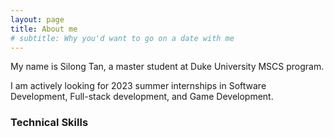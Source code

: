 ```yaml
---
layout: page
title: About me
# subtitle: Why you'd want to go on a date with me
---
```


My name is Silong Tan, a master student at Duke University MSCS program.



I am actively looking for 2023 summer internships in Software Development, Full-stack development, and Game Development.


### Technical Skills

